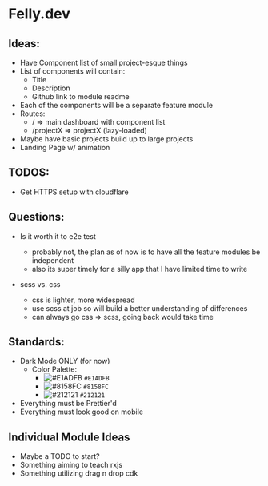 # Felly.dev

## Ideas:

* Have Component list of small project-esque things
* List of components will contain:
    * Title
    * Description
    * Github link to module readme
* Each of the components will be a separate feature module
* Routes:
    * / => main dashboard with component list
    * /projectX => projectX (lazy-loaded)
* Maybe have basic projects build up to large projects
* Landing Page w/ animation

## TODOS:

* Get HTTPS setup with cloudflare

## Questions:

* Is it worth it to e2e test
    * probably not, the plan as of now is to have all the feature modules be independent
    * also its super timely for a silly app that I have limited time to write

* scss vs. css
    * css is lighter, more widespread
    * use scss at job so will build a better understanding of differences
    * can always go css => scss, going back would take time

## Standards:

* Dark Mode ONLY (for now)
    * Color Palette:
        * ![#E1ADFB](https://placehold.it/15/E1ADFB/000000?text=+) `#E1ADFB`
        * ![#8158FC](https://placehold.it/15/8158FC/000000?text=+) `#8158FC`
        * ![#212121](https://placehold.it/15/212121/000000?text=+) `#212121`
* Everything must be Prettier'd
* Everything must look good on mobile

## Individual Module Ideas

* Maybe a TODO to start?
* Something aiming to teach rxjs
* Something utilizing drag n drop cdk